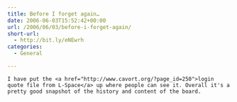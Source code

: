 ```yaml
---
title: Before I forget again…
date: 2006-06-03T15:52:42+00:00
url: /2006/06/03/before-i-forget-again/
short-url:
  - http://bit.ly/eNEwrh
categories:
  - General

---
```

<div class='microid-mailto+http:sha1:21db04be5b7f68ae789e64583cce84719fb586fa'>
  
    I have put the <a href="http://www.cavort.org/?page_id=250">login quote file from L-Space</a> up where people can see it. Overall it's a pretty good snapshot of the history and content of the board.
  
